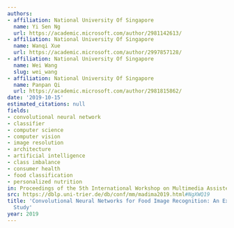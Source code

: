 ```yaml
---
authors:
- affiliation: National University Of Singapore
  name: Yi Sen Ng
  url: https://academic.microsoft.com/author/2981142613/
- affiliation: National University Of Singapore
  name: Wanqi Xue
  url: https://academic.microsoft.com/author/2997857128/
- affiliation: National University Of Singapore
  name: Wei Wang
  slug: wei_wang
- affiliation: National University Of Singapore
  name: Panpan Qi
  url: https://academic.microsoft.com/author/2981815862/
date: '2019-10-15'
estimated_citations: null
fields:
- convolutional neural network
- classifier
- computer science
- computer vision
- image resolution
- architecture
- artificial intelligence
- class imbalance
- consumer health
- food classification
- personalized nutrition
in: Proceedings of the 5th International Workshop on Multimedia Assisted Dietary Management
src: https://dblp.uni-trier.de/db/conf/mm/madima2019.html#NgXWQ19
title: 'Convolutional Neural Networks for Food Image Recognition: An Experimental
  Study'
year: 2019
---
```

